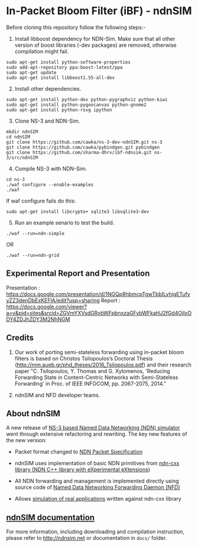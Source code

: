 In-Packet Bloom Filter (iBF) - ndnSIM
====================================


Before cloning this repository follow the following steps:-

1. Install libboost dependency for NDN-Sim. Make sure that all other version of boost libraries (-dev packages) are removed, otherwise compilation might fail.
```
sudo apt-get install python-software-properties
sudo add-apt-repository ppa:boost-latest/ppa
sudo apt-get update
sudo apt-get install libboost1.55-all-dev
```

2. Install other dependencies.
```
sudo apt-get install python-dev python-pygraphviz python-kiwi
sudo apt-get install python-pygoocanvas python-gnome2
sudo apt-get install python-rsvg ipython
```

3. Clone NS-3 and NDN-Sim. 
```
mkdir ndnSIM
cd ndnSIM
git clone https://github.com/cawka/ns-3-dev-ndnSIM.git ns-3
git clone https://github.com/cawka/pybindgen.git pybindgen
git clone https://github.com/sharma-dhrv/ibf-ndnsim.git ns-3/src/ndnSIM
```

4. Compile NS-3 with NDN-Sim.
```
cd ns-3
./waf configure --enable-examples
./waf
```
If waf configure fails do this: 
```
sudo apt-get install libcrypto+ sqlite3 libsqlite3-dev
```

5. Run an example senario to test the build.
```
./waf --run=ndn-simple
```
OR
```
./waf --run=ndn-grid
```

Experimental Report and Presentation
--------------------------------------
Presentation : https://docs.google.com/presentation/d/1NGQp8hbmcpTgwTbbILyhigETufvyZZ3denDbExKEFlA/edit?usp=sharing
Report : https://docs.google.com/viewer?a=v&pid=sites&srcid=ZGVmYXVsdGRvbWFpbnxzaGFybWFkaHJ2fGd4OjIxODY4ZDJhZDY3M2NhNGM

Credits
--------

1. Our work of porting semi-stateless forwarding using in-packet bloom filters is based on Christos Tsilopoulos’s Doctoral Thesis (http://mm.aueb.gr/phd_theses/2016_Tsilopoulos.pdf) and their research paper "C. Tsilopoulos, Y. Thomas and G. Xylomenos, 'Reducing Forwarding State in Content-Centric Networks with Semi-Stateless Forwarding' in Proc. of IEEE INFOCOM, pp. 2067-2075, 2014."

2. ndnSIM and NFD developer teams.

About ndnSIM
--------------

A new release of [NS-3 based Named Data Networking (NDN) simulator](http://ndnsim.net/1.0/)
went through extensive refactoring and rewriting.  The key new features of the new
version:

- Packet format changed to [NDN Packet Specification](http://named-data.net/doc/ndn-tlv/)

- ndnSIM uses implementation of basic NDN primitives from
  [ndn-cxx library (NDN C++ library with eXperimental eXtensions)](http://named-data.net/doc/ndn-cxx/)

- All NDN forwarding and management is implemented directly using source code of
  [Named Data Networking Forwarding Daemon (NFD)](http://named-data.net/doc/NFD/)

- Allows [simulation of real applications](http://ndnsim.net/2.1/guide-to-simulate-real-apps.html)
  written against ndn-cxx library

[ndnSIM documentation](http://ndnsim.net)
---------------------------------------------

For more information, including downloading and compilation instruction, please refer to
http://ndnsim.net or documentation in `docs/` folder.
